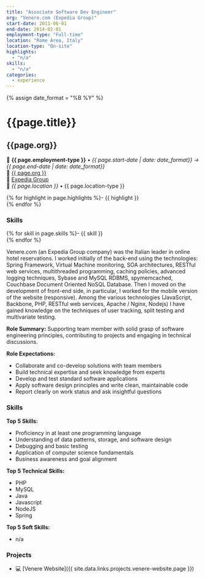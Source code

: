 ```yaml
---
title: "Associate Software Dev Engineer"
org: "Venere.com (Expedia Group)"
start-date: 2011-06-01
end-date: 2014-02-01
employment-type: "Full-time"
location: "Rome Area, Italy"
location-type: "On-site"
highlights:
  - "n/a"
skills:
  - "n/a"
categories:
  - experience
---
```

{% assign date_format = "%B %Y" %}
# {{page.title}}
## {{page.org}}
💼 **{{ page.employment-type }}** • _{{ page.start-date | date: date_format}} → {{ page.end-date | date: date_format}}_  
🏢 [{{ page.org }}](#https://www.venere.com)  
🔗 [Expedia Group](https://www.expediagroup.com/)  
📍 _{{ page.location }}_ • <span class="post-meta">{{ page.location-type }}</span>  


{% for highlight in page.highlights %}- {{ highlight }}  
{% endfor %}


### Skills

{% for skill in page.skills %}- {{ skill }}  
{% endfor %}


Venere.com (an Expedia Group company) was the Italian leader in online hotel reservations.
I worked initially of the back-end using the technologies: Spring Framework, Virtual Machine monitoring, SOA architectures, RESTful web services, multithreaded programming, caching policies, advanced logging techniques, Sybase and MySQL RDBMS, spymemcached, Couchbase Document Oriented NoSQL Database.
Then I moved on the development of front-end side, in particular, I worked for the mobile version of the website (responsive). Among the various technologies (JavaScript, Backbone, PHP, RESTful web services, Apache / Nginx, Nodejs) I have gained knowledge on the techniques of user tracking, split testing and multivariate testing.

**Role Summary:**
Supporting team member with solid grasp of software engineering principles, contributing to projects and engaging in technical discussions.

**Role Expectations:**
- Collaborate and co-develop solutions with team members
- Build technical expertise and seek knowledge from experts
- Develop and test standard software applications
- Apply software design principles and write clean, maintainable code
- Report clearly on work status and ask insightful questions


### Skills

**Top 5 Skills:**
- Proficiency in at least one programming language
- Understanding of data patterns, storage, and software design
- Debugging and basic testing
- Application of computer science fundamentals
- Business awareness and goal alignment

**Top 5 Technical Skills:**
- PHP
- MySQL
- Java
- Javascript
- NodeJS
- Spring

**Top 5 Soft Skills:**
- n/a


### Projects

- 💻 [Venere Website]({{ site.data.links.projects.venere-website.page }})

